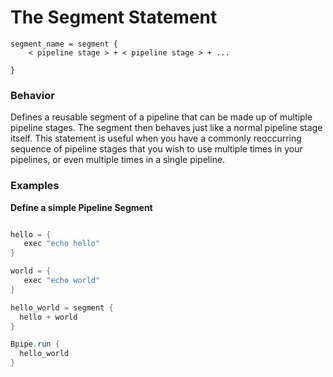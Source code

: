 # The Segment Statement

    
    segment_name = segment {
        < pipeline stage > + < pipeline stage > + ...
    
    }
### Behavior

Defines a reusable segment of a pipeline that can be made up of multiple pipeline stages.  The segment then behaves just like a normal pipeline stage itself.   This statement is useful when you have a commonly reoccurring sequence of pipeline stages that you wish to use multiple times in your pipelines, or even multiple times in a single pipeline.

### Examples

**Define a simple Pipeline Segment**
```groovy 

hello = {
   exec "echo hello"
}

world = {
   exec "echo world"
}

hello_world = segment {
  hello + world
}

Bpipe.run {
  hello_world
}
```
